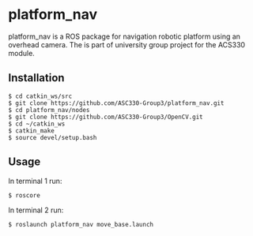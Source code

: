 # platform_nav

platform_nav is a ROS package for navigation robotic platform using an overhead camera.
The is part of university group project for the ACS330 module.

## Installation

```shell
$ cd catkin_ws/src
$ git clone https://github.com/ASC330-Group3/platform_nav.git
$ cd platform_nav/nodes
$ git clone https://github.com/ASC330-Group3/OpenCV.git
$ cd ~/catkin_ws
$ catkin_make
$ source devel/setup.bash
```

## Usage

In terminal 1 run:
```shell
$ roscore
```
In terminal 2 run:
```shell
$ roslaunch platform_nav move_base.launch
```
